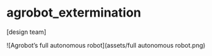 # agrobot_extermination
[design team]

![Agrobot’s full autonomous robot](assets/full autonomous robot.png)
